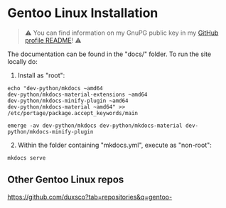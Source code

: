 # Gentoo Linux Installation

> ️⚠️ You can find information on my GnuPG public key in my [GitHub profile README](https://github.com/duxsco/)! ⚠️

The documentation can be found in the "docs/" folder. To run the site locally do:

1. Install as "root":

```shell
echo "dev-python/mkdocs ~amd64
dev-python/mkdocs-material-extensions ~amd64
dev-python/mkdocs-minify-plugin ~amd64
dev-python/mkdocs-material ~amd64" >> /etc/portage/package.accept_keywords/main

emerge -av dev-python/mkdocs dev-python/mkdocs-material dev-python/mkdocs-minify-plugin
```

2. Within the folder containing "mkdocs.yml", execute as "non-root":

```shell
mkdocs serve
```

## Other Gentoo Linux repos

https://github.com/duxsco?tab=repositories&q=gentoo-
